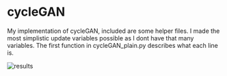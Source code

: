 # cycleGAN
My implementation of cycleGAN, included are some helper files.
I made the most simplistic update variables possible as I dont have that many variables. The first function in cycleGAN_plain.py describes what each line is.


![results](https://user-images.githubusercontent.com/26369491/52381706-c47f0900-2a2f-11e9-897b-d4ac9b355aeb.png)

